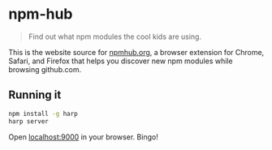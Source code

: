 # npm-hub

> Find out what npm modules the cool kids are using.

This is the website source for [npmhub.org](http://npmhub.org), a browser extension for Chrome, Safari, and Firefox that helps you discover new npm modules while browsing github.com.

## Running it

```sh
npm install -g harp
harp server
```

Open [localhost:9000](http:localhost:9000) in your browser. Bingo!

